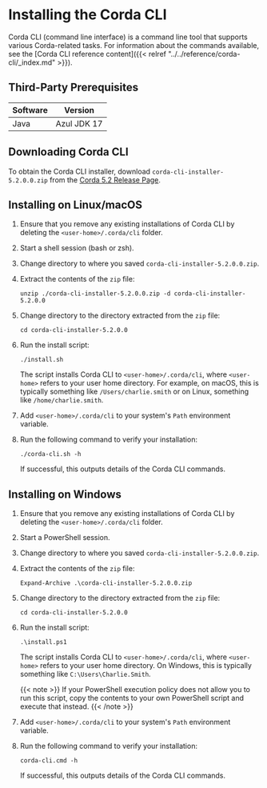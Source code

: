 # Installing the Corda CLI

Corda CLI (command line interface) is a command line tool that supports various Corda-related tasks. For information about the commands available, see the [Corda CLI reference content]({{< relref "../../reference/corda-cli/_index.md" >}}).

## Third-Party Prerequisites

Software | Version
---------|------------
Java     | Azul JDK 17

## Downloading Corda CLI

To obtain the Corda CLI installer, download `corda-cli-installer-5.2.0.0.zip` from the [Corda 5.2 Release Page](https://github.com/corda/corda-runtime-os/releases/tag/release-5.2.0.0).

## Installing on Linux/macOS

1. Ensure that you remove any existing installations of Corda CLI by deleting the `<user-home>/.corda/cli` folder.

2. Start a shell session (bash or zsh).

3. Change directory to where you saved `corda-cli-installer-5.2.0.0.zip`.

4. Extract the contents of the `zip` file:

   ```shell
   unzip ./corda-cli-installer-5.2.0.0.zip -d corda-cli-installer-5.2.0.0
   ```

5. Change directory to the directory extracted from the `zip` file:

   ```shell
   cd corda-cli-installer-5.2.0.0
   ```

6. Run the install script:

   ```shell
   ./install.sh
   ```

   The script installs Corda CLI to `<user-home>/.corda/cli`, where `<user-home>` refers to your user home directory. For example, on macOS, this is typically something like `/Users/charlie.smith` or on Linux, something like `/home/charlie.smith`.

7. Add `<user-home>/.corda/cli` to your system's `Path` environment variable.

8. Run the following command to verify your installation:

   ```shell
   ./corda-cli.sh -h
   ```

   If successful, this outputs details of the Corda CLI commands.

## Installing on Windows

1. Ensure that you remove any existing installations of Corda CLI by deleting the `<user-home>/.corda/cli` folder.

2. Start a PowerShell session.

3. Change directory to where you saved `corda-cli-installer-5.2.0.0.zip`.

4. Extract the contents of the `zip` file:

   ```shell
   Expand-Archive .\corda-cli-installer-5.2.0.0.zip
   ```

5. Change directory to the directory extracted from the `zip` file:

   ```shell
   cd corda-cli-installer-5.2.0.0
   ```

6. Run the install script:

   ```shell
   .\install.ps1
   ```

   The script installs Corda CLI to `<user-home>/.corda/cli`, where `<user-home>` refers to your user home directory. On Windows, this is typically something like `C:\Users\Charlie.Smith`.

   {{< note >}}
   If your PowerShell execution policy does not allow you to run this script, copy the contents to your own PowerShell script and execute that instead.
   {{< /note >}}

7. Add `<user-home>/.corda/cli` to your system's `Path` environment variable.

8. Run the following command to verify your installation:

     ```shell
     corda-cli.cmd -h
     ```
     
    If successful, this outputs details of the Corda CLI commands.
